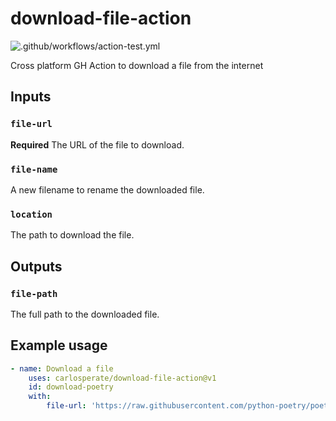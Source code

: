 # download-file-action

![.github/workflows/action-test.yml](https://github.com/carlosperate/download-file-action/workflows/.github/workflows/action-test.yml/badge.svg)

Cross platform GH Action to download a file from the internet


## Inputs

### `file-url`

**Required** The URL of the file to download.

### `file-name`

A new filename to rename the downloaded file.

### `location`

The path to download the file.


## Outputs

### `file-path`

The full path to the downloaded file.


## Example usage

```yml
- name: Download a file
    uses: carlosperate/download-file-action@v1
    id: download-poetry
    with:
        file-url: 'https://raw.githubusercontent.com/python-poetry/poetry/master/get-poetry.py'
```
